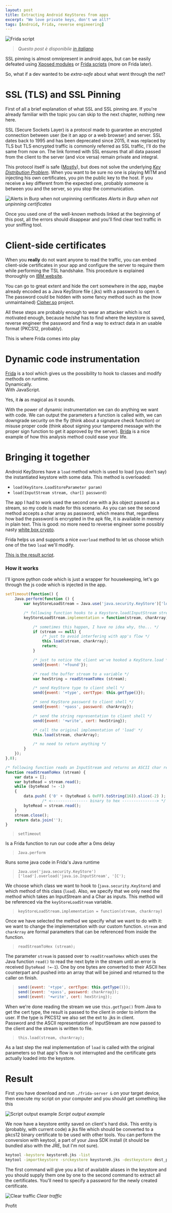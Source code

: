 ```yaml
---
layout: post
title: Extracting Android KeyStores from apps
excerpt: "We love private keys, don't we all?"
tags: [Android, Frida, reverse engineering]
---
```


![Frida script](/images/frida-android-keystore/script_example.jpg)

> _Questo post è disponibile [in italiano](https://muhack.org/talks/frida-android-keystore/)_

SSL pinning is almost omnipresent in android apps, but can be easily defeated using [Xposed modules][1] or [Frida scripts][2] (more on Frida later).

So, what if a dev wanted to be _extra-safe_ about what went through the net?

# SSL (TLS) and SSL Pinning #
First of all a brief explanation of what SSL and SSL pinning are. If you're already familiar with the topic you can skip to the next chapter, nothing new here.

SSL (Secure Sockets Layer) is a protocol made to guarantee an encrypted connection between user (be it an app or a web browser) and server. SSL dates back to 1995 and has been deprecated since 2015, it was replaced by TLS but TLS encrypted traffic is commonly referred as SSL traffic, I'll do the same from now on. The link formed with SSL ensures that all data passed from the client to the server (and vice versa) remain private and integral.

This protocol itself is safe ([Mostly][3]), but does not solve the underlying [_Key Distribution Problem_][4]. When you want to be sure no one is playing MITM and injecting his own certificates, you pin the public key to the host. If you receive a key different from the expected one, probably someone is between you and the server, so you stop the communication.

![Alerts in Burp when not unpinning certificates](/images/frida-android-keystore/burp_alerts_no_unpin.jpg)
*Alerts in Burp when not unpinning certificates*

Once you used one of the well-known methods linked at the beginning of this post, all the errors should disappear and you'll find clear text traffic in your sniffing tool.

# Client-side certificates #
When you __really__ do not want anyone to read the traffic, you can embed client-side certificates in your app and configure the server to require them while performing the TSL handshake. This procedure is explained thoroughly on [IBM website][5].

You can go to great extent and hide the cert somewhere in the app, maybe already encoded as a Java KeyStore file (.jks) with a password to open it. The password could be hidden with some fancy method such as the (now unmaintained) [Cipher.so][6] project.

All these steps are probably enough to wear an attacker which is not motivated enough, because he/she has to find where the keystore is saved, reverse engineer the password and find a way to extract data in an usable format (PKCS12, probably).

This is where Frida comes into play

# Dynamic code instrumentation #
[Frida][7] is a tool which gives us the possibility to hook to classes and modify methods on runtime.<br>Dynamically.<br>With JavaScript.

Yes, it __*is*__ as magical as it sounds.

With the power of dynamic instrumentation we can do anything we want with code. We can output the parameters a function is called with, we can downgrade security on the fly (think about a signature check function) or misuse proper code (think about signing your tampered message with the proper sign function to get it approved by the server). [Brida][8] is a nice example of how this analysis method could ease your life.

# Bringing it together #
Android KeyStores have a `load` method which is used to load (you don't say) the instantiated keystore with some data. This method is overloaded:
- `load(KeyStore.LoadStoreParameter param)`
- `load(InputStream stream, char[] password)`

The app I had to work used the second one with a jks object passed as a stream, so my code is made for this scenario. As you can see the second method accepts a char array as password, which means that, regardless how bad the password is encrypted in the apk file, it is available in memory in plain text. This is good: no more need to reverse engineer some possibly nasty [white box crypto][9].

Frida helps us and supports a nice `overload` method to let us choose which one of the two `load` we'll modify.

[This is the result script][10].

### How it works ###
I'll ignore python code which is just a wrapper for housekeeping, let's go through the js code which is injected in the app.


```javascript
setTimeout(function() {
    Java.perform(function () {
        var keyStoreLoadStream = Java.use('java.security.KeyStore')['load'].overload('java.io.InputStream', '[C');

        /* following function hooks to a Keystore.load(InputStream stream, char[] password) */
        keyStoreLoadStream.implementation = function(stream, charArray) {

            /* sometimes this happen, I have no idea why, tho... */
            if (stream == null) {
                /* just to avoid interfering with app's flow */
                this.load(stream, charArray);
                return;
            }

            /* just to notice the client we've hooked a KeyStore.load */
            send({event: '+found'});

            /* read the buffer stream to a variable */
            var hexString = readStreamToHex (stream);

            /* send KeyStore type to client shell */
            send({event: '+type', certType: this.getType()});

            /* send KeyStore password to client shell */
            send({event: '+pass', password: charArray});

            /* send the string representation to client shell */
            send({event: '+write', cert: hexString});

            /* call the original implementation of 'load' */
            this.load(stream, charArray);

            /* no need to return anything */
        }
    });
},0);

/* following function reads an InputStream and returns an ASCII char representation of it */
function readStreamToHex (stream) {
    var data = [];
    var byteRead = stream.read();
    while (byteRead != -1)
    {
        data.push( ('0' + (byteRead & 0xFF).toString(16)).slice(-2) );
                /* <---------------- binary to hex ---------------> */
        byteRead = stream.read();
    }
    stream.close();
    return data.join('');
}
```
>`setTimeout`

Is a Frida function to run our code after a 0ms delay
>`Java.perform`

Runs some java code in Frida's Java runtime

>`Java.use('java.security.KeyStore')['load'].overload('java.io.InputStream', '[C');`

We choose which class we want to hook to (`java.security.KeyStore`) and which method of this class (`load`). Also, we specify that we only need the method which takes an InputStream and a Char as inputs. This method will be referenced via the `keyStoreLoadStream` variable.

>`keyStoreLoadStream.implementation = function(stream, charArray)`

Once we have selected the method we specify what we want to do with it: we want to change the implementation with our custom function. `stream` and `charArray` are formal parameters that can be referenced from inside the function.

>`readStreamToHex (stream);`

The parameter `stream` is passed over to `readStreamToHex` which uses the Java function `read()` to read the next byte in the stream until an error is received (`byteRead !=-1`). One by one bytes are converted to their ASCII hex counterpart and pushed into an array that will be joined and returned to the caller on finish.

>```javascript
>send({event: '+type', certType: this.getType()});
>send({event: '+pass', password: charArray});
>send({event: '+write', cert: hexString});
>```

When we're done reading the stream we use `this.getType()` from Java to get the cert type, the result is passed to the client in order to inform the user. If the type is PKCS12 we also set the ext to .jks in client.<br>
Password and the ASCII representation of InputStream are now passed to the client and the stream is written to file.

>`this.load(stream, charArray);`

As a last step the real implementation of `load` is called with the original parameters so that app's flow is not interrupted and the certificate gets actually loaded into the keystore.

# Result #
First you have download and run `./frida-server &` on your target device, then execute my script on your computer and you should get something like this

![Script output example](/images/frida-android-keystore/script_example.jpg)
*Script output example*

We now have a keystore entity saved on client's hard disk. This entity is (probably, with current code) a jks file which should be converted to a pkcs12 binary certificate to be used with other tools. You can perform the conversion with keytool, a part of your Java SDK install (it should be bundled also with the JRE, but I'm not sure).

```bash
keytool -keystore keystore0.jks -list
keytool -importkeystore -srckeystore keystore0.jks -destkeystore dest_pkcs12_crt.p12 -deststoretype PKCS12 -srcalias CERT_ALIAS -deststorepass YOURPASS -destkeypass YOURPASS
```

The first command will give you a list of available aliases in the keystore and you should supply them one by one to the second command to extract all the certificates. You'll need to specify a password for the newly created certificate.

![Clear traffic](/images/frida-android-keystore/burp_traffic_sniff.jpg)
*Clear traffic*

Profit

[1]:	https://github.com/Fuzion24/JustTrustMe
[2]:	https://techblog.mediaservice.net/2017/07/universal-android-ssl-pinning-bypass-with-frida/
[3]:	https://tools.ietf.org/html/rfc7457
[4]:	https://www.owasp.org/index.php/Certificate_and_Public_Key_Pinning#Patient_0
[5]:	https://www.ibm.com/support/knowledgecenter/en/SSFKSJ_7.1.0/com.ibm.mq.doc/sy10660_.htm
[6]:	https://github.com/MEiDIK/Cipher.so
[7]:	https://www.frida.re/
[8]:	https://github.com/federicodotta/Brida
[9]:	http://www.whiteboxcrypto.com/
[10]:	https://gist.github.com/ceres-c/cb3b69e53713d5ad9cf6aac9b8e895d2
